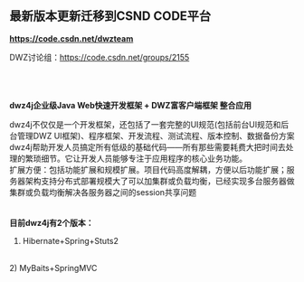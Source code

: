 <h2>最新版本更新迁移到CSND CODE平台</h2>
<b><a href='https://code.csdn.net/dwzteam'>https://code.csdn.net/dwzteam</a></b>

DWZ讨论组：https://code.csdn.net/groups/2155
<br><br><br><br>


<b>dwz4j企业级Java Web快速开发框架 + DWZ富客户端框架 整合应用</b>

dwz4j不仅仅是一个开发框架，还包括了一套完整的UI规范(包括前台UI规范和后台管理DWZ UI框架)、程序框架、开发流程、测试流程、版本控制、数据备份方案<br>
dwz4j帮助开发人员搞定所有低级的基础代码——所有那些需要耗费大把时间去处理的繁琐细节。它让开发人员能够专注于应用程序的核心业务功能。<br>
扩展方便：包括功能扩展和规模扩展。项目代码高度解耦，方便以后功能扩展；服务器架构支持分布式部署规模大了可以加集群或负载均衡，已经实现多台服务器做集群或负载均衡解决各服务器之间的session共享问题<br>
<br>
<br>
<b>目前dwz4j有2个版本：</b>

1) Hibernate+Spring+Stuts2<br>
<br>
2) MyBaits+SpringMVC